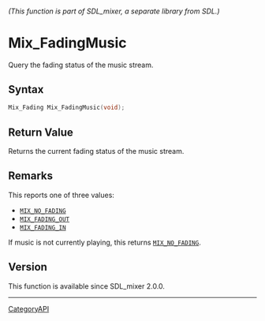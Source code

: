 ###### (This function is part of SDL_mixer, a separate library from SDL.)
# Mix_FadingMusic

Query the fading status of the music stream.

## Syntax

```c
Mix_Fading Mix_FadingMusic(void);

```

## Return Value

Returns the current fading status of the music stream.

## Remarks

This reports one of three values:

- [`MIX_NO_FADING`](MIX_NO_FADING)
- [`MIX_FADING_OUT`](MIX_FADING_OUT)
- [`MIX_FADING_IN`](MIX_FADING_IN)

If music is not currently playing, this returns
[`MIX_NO_FADING`](MIX_NO_FADING).

## Version

This function is available since SDL_mixer 2.0.0.

----
[CategoryAPI](CategoryAPI)

